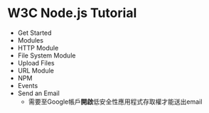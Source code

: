 # W3C Node.js Tutorial 

* Get Started
* Modules
* HTTP Module
* File System Module
* Upload Files
* URL Module
* NPM
* Events
* Send an Email
    * 需要至Google帳戶**開啟**低安全性應用程式存取權才能送出email